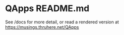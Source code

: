 # QApps README.md

See /docs for more detail, or read a rendered version at <https://musings.thruhere.net/QApps>
